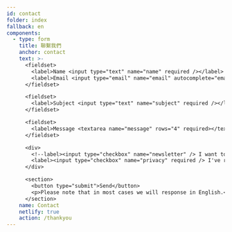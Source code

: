 ```yaml
---
id: contact
folder: index
fallback: en
components:
  - type: form
    title: 聯繫我們
    anchor: contact
    text: >-
      <fieldset>
        <label>Name <input type="text" name="name" required /></label>   
        <label>Email <input type="email" name="email" autocomplete="email" required /></label>
      </fieldset>

      <fieldset>
        <label>Subject <input type="text" name="subject" required /></label>
      </fieldset>

      <fieldset>
        <label>Message <textarea name="message" rows="4" required></textarea></label>
      </fieldset>

      <div>
        <!--label><input type="checkbox" name="newsletter" /> I want to subscribe to the newsletter</label><br><br-->
        <label><input type="checkbox" name="privacy" required /> I've read and accepted the <a href="en/legal/privacy-policy" target="_blank">privacy policy</a>.</label><br><br>
      </div>

      <section>
        <button type="submit">Send</button>
        <p>Please note that in most cases we will response in English.</p>
      </section>
    name: Contact
    netlify: true
    action: /thankyou
---
```

